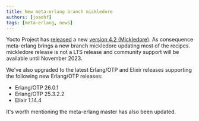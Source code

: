 ```yaml
---
title: New meta-erlang branch mickledore
authors: [joaohf]
tags: [meta-erlang, news]
---
```


Yocto Project has [released](https://wiki.yoctoproject.org/wiki/Releases) a new
[version 4.2 (Mickledore)](https://docs.yoctoproject.org/dev/migration-guides/migration-4.2.html).
As consequence meta-erlang brings a new branch mickledore updating most of the
recipes. mickledore release is not a LTS release and community support will be
available until November 2023.

<!-- truncate -->

We've also upgraded to the latest Erlang/OTP and Elixir releases supporting the
following new Erlang/OTP releases:

- Erlang/OTP 26.0.1
- Erlang/OTP 25.3.2.2
- Elixir 1.14.4

It's worth mentioning the meta-erlang master has also been updated.
